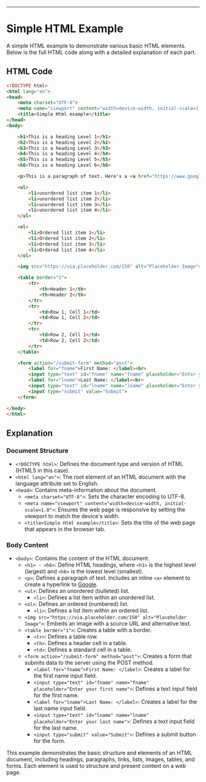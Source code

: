 
---

# Simple HTML Example
A simple HTML example to demonstrate various basic HTML elements. Below is the full HTML code along with a detailed explanation of each part.

## HTML Code

```html
<!DOCTYPE html>
<html lang="en">
<head>
    <meta charset="UTF-8">
    <meta name="viewport" content="width=device-width, initial-scale=1.0">
    <title>Simple Html example</title>
</head>
<body>

    <h1>This is a heading Level 1</h1>
    <h2>This is a heading Level 2</h2>
    <h3>This is a heading Level 3</h3>
    <h4>This is a heading Level 4</h4>
    <h5>This is a heading Level 5</h5>
    <h6>This is a heading Level 6</h6>

    <p>This is a paragraph of text. Here's a <a href="https://www.google.com">link</a> to an example website</p>

    <ul>
        <li>unordered list item 1</li>
        <li>unordered list item 2</li>
        <li>unordered list item 3</li>
        <li>unordered list item 4</li>
    </ul>

    <ol>
        <li>Ordered list item 1</li>
        <li>Ordered list item 2</li>
        <li>Ordered list item 3</li>
        <li>Ordered list item 4</li>
    </ol>

    <img src="https://via.placeholder.com/150" alt="Placeholder Image">

    <table border="1">
        <tr>
            <th>Header 1</th>
            <th>Header 2</th>
        </tr>
        <tr>
            <td>Row 1, Cell 1</td>
            <td>Row 1, Cell 2</td>
        </tr>
        <tr>
            <td>Row 2, Cell 1</td>
            <td>Row 2, Cell 2</td>
        </tr>
    </table>

    <form action="/submit-form" method="post">
        <label for="fname">First Name: </label><br>
        <input type="text" id="fname" name="fname" placeholder="Enter your first name"><br>
        <label for="lname">Last Name: </label><br>
        <input type="text" id="lname" name="lname" placeholder="Enter your last name"><br><br>
        <input type="submit" value="Submit">
    </form>

</body>
</html>
```

## Explanation

### Document Structure
- `<!DOCTYPE html>`: Defines the document type and version of HTML (HTML5 in this case).
- `<html lang="en">`: The root element of an HTML document with the language attribute set to English.
- `<head>`: Contains meta-information about the document.
    - `<meta charset="UTF-8">`: Sets the character encoding to UTF-8.
    - `<meta name="viewport" content="width=device-width, initial-scale=1.0">`: Ensures the web page is responsive by setting the viewport to match the device's width.
    - `<title>Simple Html example</title>`: Sets the title of the web page that appears in the browser tab.

### Body Content
- `<body>`: Contains the content of the HTML document.
    - `<h1> - <h6>`: Define HTML headings, where `<h1>` is the highest level (largest) and `<h6>` is the lowest level (smallest).
    - `<p>`: Defines a paragraph of text. Includes an inline `<a>` element to create a hyperlink to [Google](https://www.google.com).
    - `<ul>`: Defines an unordered (bulleted) list.
        - `<li>`: Defines a list item within an unordered list.
    - `<ol>`: Defines an ordered (numbered) list.
        - `<li>`: Defines a list item within an ordered list.
    - `<img src="https://via.placeholder.com/150" alt="Placeholder Image">`: Embeds an image with a source URL and alternative text.
    - `<table border="1">`: Creates a table with a border.
        - `<tr>`: Defines a table row.
        - `<th>`: Defines a header cell in a table.
        - `<td>`: Defines a standard cell in a table.
    - `<form action="/submit-form" method="post">`: Creates a form that submits data to the server using the POST method.
        - `<label for="fname">First Name: </label>`: Creates a label for the first name input field.
        - `<input type="text" id="fname" name="fname" placeholder="Enter your first name">`: Defines a text input field for the first name.
        - `<label for="lname">Last Name: </label>`: Creates a label for the last name input field.
        - `<input type="text" id="lname" name="lname" placeholder="Enter your last name">`: Defines a text input field for the last name.
        - `<input type="submit" value="Submit">`: Defines a submit button for the form.

This example demonstrates the basic structure and elements of an HTML document, including headings, paragraphs, links, lists, images, tables, and forms. Each element is used to structure and present content on a web page.
